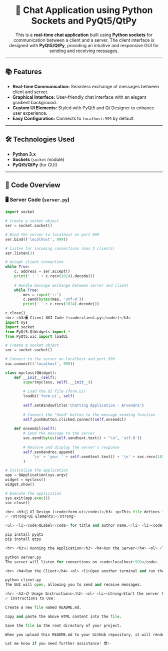 <h1 align="center">📡 Chat Application using Python Sockets and PyQt5/QtPy</h1>

<p align="center">
    This is a <strong>real-time chat application</strong> built using <strong>Python sockets</strong> for communication between a client and a server. 
    The client interface is designed with <strong>PyQt5/QtPy</strong>, providing an intuitive and responsive GUI for sending and receiving messages.
</p>

<hr>

<h2>📚 Features</h2>
<ul>
    <li><strong>Real-time Communication:</strong> Seamless exchange of messages between client and server.</li>
    <li><strong>Graphical Interface:</strong> User-friendly chat interface with an elegant gradient background.</li>
    <li><strong>Custom UI Elements:</strong> Styled with PyQt5 and Qt Designer to enhance user experience.</li>
    <li><strong>Easy Configuration:</strong> Connects to <code>localhost:999</code> by default.</li>
</ul>

<hr>

<h2>🛠️ Technologies Used</h2>
<ul>
    <li><strong>Python 3.x</strong></li>
    <li><strong>Sockets</strong> (<code>socket</code> module)</li>
    <li><strong>PyQt5/QtPy</strong> (for GUI)</li>
</ul>

<hr>

<h2>📄 Code Overview</h2>

<h3>🖥️ Server Code (<code>server.py</code>)</h3>

```python
import socket

# Create a socket object
ser = socket.socket()

# Bind the server to localhost on port 999
ser.bind(('localhost', 999))

# Listen for incoming connections (max 3 clients)
ser.listen(3)

# Accept client connection
while True:
    c, address = ser.accept()
    print(' : ' + c.recv(1024).decode())
    
    # Handle message exchange between server and client
    while True:
        mes = input('::')
        c.send(bytes(mes, 'utf-8'))
        print(' ' + c.recv(1024).decode())

c.close()
<br> <h3>🖥️ Client GUI Code (<code>client.py</code>)</h3>
import sys
import socket
from PyQt5.QtWidgets import *
from PyQt5.uic import loadUi

# Create a socket object
soc = socket.socket()

# Connect to the server on localhost and port 999
soc.connect(('localhost', 999))

class myclass(QWidget):
    def __init__(self):
        super(myclass, self).__init__()
        
        # Load the UI file (form.ui)
        loadUi('form.ui', self)
        
        self.setWindowTitle('Chatting Application - Arvendra')
        
        # Connect the "Send" button to the message sending function
        self.pushButton.clicked.connect(self.onsendcl)
        
    def onsendcl(self):    
        # Send the message to the server
        soc.send(bytes(self.sendtext.text() + "\n", 'utf-8'))
        
        # Receive and display the server's response
        self.sendandrec.append(
            '\n' + 'you: ' + self.sendtext.text() + '\n' + soc.recv(1024).decode()
        )

# Initialize the application
app = QApplication(sys.argv)
widget = myclass()
widget.show()

# Execute the application
sys.exit(app.exec())
soc.close()

<br> <h3>🎨 UI Design (<code>form.ui</code>)</h3> <p>This file defines the layout and appearance of the client’s graphical interface.</p>
✅ <strong>UI Elements:</strong>

<ul> <li><code>QLabel</code> for title and author name.</li> <li><code>QLineEdit</code> for entering messages (<code>sendtext</code>).</li> <li><code>QPushButton</code> for sending messages (<code>pushButton</code>).</li> <li><code>QTextEdit</code> for displaying chat history (<code>sendandrec</code>).</li> </ul> <hr> <h2>🌈 GUI Preview</h2> <p> The client interface includes: <ul> <li>A gradient background.</li> <li>Styled buttons and labels.</li> <li>Modern and sleek interface with a clean layout.</li> </ul> </p> <hr> <h2>📋 File Structure</h2> <pre> /chat-application ├── /form.ui # Qt UI file for client interface ├── /server.py # Server-side code └── /client.py # Client-side GUI code </pre> <hr> <h2>🚀 Getting Started</h2> <h3>📦 Prerequisites</h3> <ol> <li>Install Python (>= 3.8) from <a href="https://www.python.org/downloads/">python.org</a>.</li> <li>Install required packages:</li> </ol>

pip install pyqt5
pip install qtpy

<hr> <h3>📡 Running the Application</h3> <h4>Run the Server</h4> <ol> <li>Open a terminal and navigate to the server directory.</li> <li>Run the server:</li> </ol>

python server.py
The server will listen for connections on <code>localhost:999</code>.

<br> <h4>Run the Client</h4> <ol> <li>Open another terminal and run the client GUI:</li> </ol>

python client.py
The GUI will open, allowing you to send and receive messages.

<hr> <h2>📋 Usage Instructions</h2> <ol> <li><strong>Start the server first:</strong> Run <code>server.py</code> to listen for connections.</li> <li><strong>Run the client:</strong> Open the GUI using <code>client.py</code> and connect to the server.</li> <li><strong>Send messages:</strong> Type your message in the input field and click the "Send" button.</li> <li><strong>Receive responses:</strong> Messages from the server will be displayed in the chat window.</li> </ol> <hr> <h2>📚 UI Layout Details</h2> <p> Here’s a breakdown of the <code>form.ui</code> file: <ul> <li><strong>Background Gradient:</strong> Custom gradient applied using <code>QLabel</code>.</li> <li><strong>Message Input:</strong> <code>QLineEdit</code> styled with a clean, modern look.</li> <li><strong>Send Button:</strong> Styled with a dark background and white text.</li> <li><strong>Chat History Area:</strong> <code>QTextEdit</code> displays a conversation log.</li> </ul> </p> <hr> <h2>📝 Future Enhancements</h2> <ul> <li>✅ Multi-client support using threading.</li> <li>✅ Add encryption for secure communication.</li> <li>✅ Enhance the UI with additional styles and icons.</li> <li>✅ Implement error handling for socket exceptions.</li> </ul> <hr> <h2>🤝 Contributing</h2> <p> Contributions are welcome! Feel free to fork the repository, submit a pull request, or suggest new features. </p> <hr> <h2>📧 Contact</h2> <p> For any inquiries or issues, feel free to reach out. </p> <hr> <h3 align="center">✅ <strong>Happy Coding!</strong> 😊</h3> ```
✅ Instructions to Use:

Create a new file named README.md.

Copy and paste the above HTML content into the file.

Save the file in the root directory of your project.

When you upload this README.md to your GitHub repository, it will render with perfect formatting and styles, making it look clean and professional! 🚀

Let me know if you need further assistance! 😎✨
